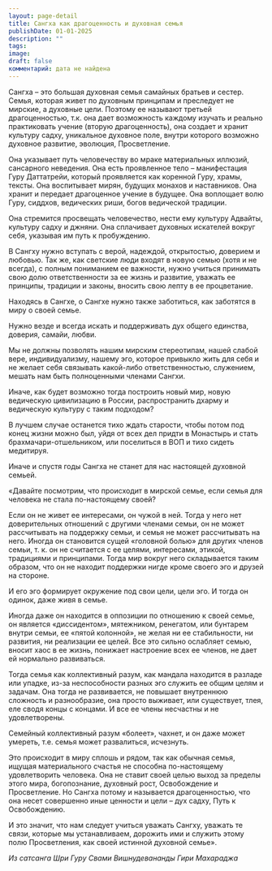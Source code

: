 ```yaml
---
layout: page-detail
title: Cангха как драгоценность и духовная семья
publishDate: 01-01-2025
description: ""
tags: 
image: 
draft: false
комментарий: дата не найдена
---
```


 Сангха – это большая духовная семья самайных братьев и сестер. Семья, которая живет по духовным принципам и преследует не мирские, а духовные цели. Поэтому ее называют третьей драгоценностью, т.к. она дает возможность каждому изучать и реально практиковать учение (вторую драгоценность), она создает и хранит культуру садху, уникальное духовное поле, внутри которого возможно духовное развитие, эволюция, Просветление.

 Она указывает путь человечеству во мраке материальных иллюзий, сансарного неведения. Она есть проявленное тело – манифестация Гуру Даттатрейи, который проявляется как коренной Гуру, храмы, тексты. Она воспитывает мирян, будущих монахов и наставников. Она хранит и передает драгоценное учение в будущее. Она воплощает волю Гуру, сиддхов, ведических риши, богов ведической традиции.

 Она стремится просвещать человечество, нести ему культуру Адвайты, культуру садху и джняни. Она сплачивает духовных искателей вокруг себя, указывая им путь к пробуждению.

 В Сангху нужно вступать с верой, надеждой, открытостью, доверием и любовью. Так же, как светские люди входят в новую семью (хотя и не всегда), с полным пониманием ее важности, нужно учиться принимать свою долю ответственности за ее жизнь и развитие, уважать ее принципы, традиции и законы, вносить свою лепту в ее процветание.

 Находясь в Сангхе, о Сангхе нужно также заботиться, как заботятся в миру о своей семье.

 Нужно везде и всегда искать и поддерживать дух общего единства, доверия, самайи, любви.

 Мы не должны позволять нашим мирским стереотипам, нашей слабой вере, индивидуализму, нашему эго, которое привыкло жить для себя и не желает себя связывать какой-либо ответственностью, служением, мешать нам быть полноценными членами Сангхи. 

 Иначе, как будет возможно тогда построить новый мир, новую ведическую цивилизацию в России, распространить дхарму и ведическую культуру с таким подходом?

 В лучшем случае останется тихо ждать старости, чтобы потом под конец жизни можно был, уйдя от всех дел придти в Монастырь и стать брахмачари-отшельником, или поселиться в ВОП и тихо сидеть медитируя. 

 Иначе и спустя годы Сангха не станет для нас настоящей духовной семьей.

 «Давайте посмотрим, что происходит в мирской семье, если семья для человека не стала по-настоящему своей?

 Если он не живет ее интересами, он чужой в ней. Тогда у него нет доверительных отношений с другими членами семьи, он не может рассчитывать на поддержку семьи, и семья не может рассчитывать на него. Иногда он становится сущей «головной болью» для других членов семьи, т. к. он не считается с ее целями, интересами, этикой, традициями и принципами. Тогда мир вокруг него складывается таким образом, что он не находит поддержки нигде кроме своего эго и друзей на стороне.

 И его эго формирует окружение под свои цели, цели эго. И тогда он одинок, даже живя в семье.

 Иногда даже он находится в оппозиции по отношению к своей семье, он является «диссидентом», мятежником, ренегатом, или бунтарем внутри семьи, ее «пятой колонной», не желая ни ее стабильности, ни развития, ни реализации ее целей. Все это сильно ослабляет семью, вносит хаос в ее жизнь, понижает настроение всех ее членов, не дает ей нормально развиваться.

 Тогда семья как коллективный разум, как мандала находится в разладе или упадке, из-за неспособности разных эго служить ее общим целям и задачам. Она тогда не развивается, не повышает внутреннюю сложность и разнообразие, она просто выживает, или существует, тлея, еле сводя концы с концами. И все ее члены несчастны и не удовлетворены.

 Семейный коллективный разум «болеет», чахнет, и он даже может умереть, т.е. семья может развалиться, исчезнуть.

 Это происходит в миру сплошь и рядом, так как обычная семья, ищущая материального счастья не способна по-настоящему удовлетворить человека. Она не ставит своей целью выход за пределы этого мира, богопознание, духовный рост, Освобождение и Просветление. Но Сангха потому и называется драгоценностью, что она несет совершенно иные ценности и цели – дух садху, Путь к Освобождению. 

 И это значит, что нам следует учиться уважать Сангху, уважать те связи, которые мы устанавливаем, дорожить ими и служить этому полю Просветления, как своей истинной духовной семье».

*Из сатсанга Шри Гуру Свами Вишнудевананды Гири Махараджа*
